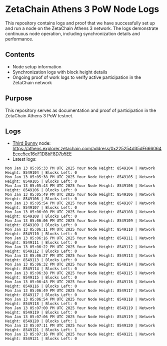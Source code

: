 # ZetaChain Athens 3 PoW Node Logs
This repository contains logs and proof that we have successfully set up and run a node on the ZetaChain Athens 3 network. The logs demonstrate continuous node operation, including synchronization details and performance.

## Contents
- Node setup information
- Synchronization logs with block height details
- Ongoing proof of work logs to verify active participation in the ZetaChain network

## Purpose
This repository serves as documentation and proof of participation in the ZetaChain Athens 3 PoW testnet.

## Logs

- [Third Bunny](https://thirdbunny.xyz/) node: https://athens.explorer.zetachain.com/address/0x225254d35dE666064Eccc5ce16eF1D8bF8D7b5EE
- Latest logs:
```
Mon Jan 13 05:05:33 PM UTC 2025 Your Node Height: 8549104 | Network Height: 8549104 | Blocks Left: 0
Mon Jan 13 05:05:38 PM UTC 2025 Your Node Height: 8549105 | Network Height: 8549105 | Blocks Left: 0
Mon Jan 13 05:05:43 PM UTC 2025 Your Node Height: 8549106 | Network Height: 8549106 | Blocks Left: 0
Mon Jan 13 05:05:49 PM UTC 2025 Your Node Height: 8549106 | Network Height: 8549106 | Blocks Left: 0
Mon Jan 13 05:05:54 PM UTC 2025 Your Node Height: 8549107 | Network Height: 8549107 | Blocks Left: 0
Mon Jan 13 05:06:00 PM UTC 2025 Your Node Height: 8549108 | Network Height: 8549108 | Blocks Left: 0
Mon Jan 13 05:06:06 PM UTC 2025 Your Node Height: 8549109 | Network Height: 8549109 | Blocks Left: 0
Mon Jan 13 05:06:11 PM UTC 2025 Your Node Height: 8549110 | Network Height: 8549110 | Blocks Left: 0
Mon Jan 13 05:06:16 PM UTC 2025 Your Node Height: 8549111 | Network Height: 8549111 | Blocks Left: 0
Mon Jan 13 05:06:22 PM UTC 2025 Your Node Height: 8549112 | Network Height: 8549112 | Blocks Left: 0
Mon Jan 13 05:06:27 PM UTC 2025 Your Node Height: 8549113 | Network Height: 8549113 | Blocks Left: 0
Mon Jan 13 05:06:32 PM UTC 2025 Your Node Height: 8549114 | Network Height: 8549114 | Blocks Left: 0
Mon Jan 13 05:06:38 PM UTC 2025 Your Node Height: 8549115 | Network Height: 8549115 | Blocks Left: 0
Mon Jan 13 05:06:43 PM UTC 2025 Your Node Height: 8549116 | Network Height: 8549116 | Blocks Left: 0
Mon Jan 13 05:06:49 PM UTC 2025 Your Node Height: 8549117 | Network Height: 8549117 | Blocks Left: 0
Mon Jan 13 05:06:54 PM UTC 2025 Your Node Height: 8549118 | Network Height: 8549118 | Blocks Left: 0
Mon Jan 13 05:07:00 PM UTC 2025 Your Node Height: 8549119 | Network Height: 8549119 | Blocks Left: 0
Mon Jan 13 05:07:06 PM UTC 2025 Your Node Height: 8549119 | Network Height: 8549120 | Blocks Left: 1
Mon Jan 13 05:07:11 PM UTC 2025 Your Node Height: 8549120 | Network Height: 8549121 | Blocks Left: 1
Mon Jan 13 05:07:16 PM UTC 2025 Your Node Height: 8549121 | Network Height: 8549121 | Blocks Left: 0
```
